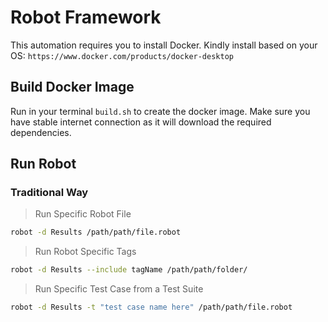 # Robot Framework

This automation requires you to install Docker. Kindly install based on your OS:
`https://www.docker.com/products/docker-desktop`

## Build Docker Image

Run in your terminal `build.sh` to create the docker image. Make sure you have stable internet connection as it will download the required dependencies.

## Run Robot

### Traditional Way

> Run Specific Robot File

```sh
robot -d Results /path/path/file.robot
```

> Run Robot Specific Tags

```sh
robot -d Results --include tagName /path/path/folder/
```

> Run Specific Test Case from a Test Suite

```sh
robot -d Results -t "test case name here" /path/path/file.robot
```